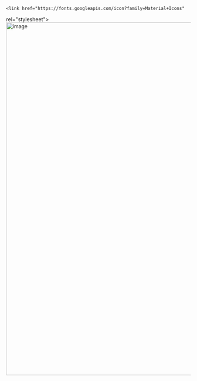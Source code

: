     <link href="https://fonts.googleapis.com/icon?family=Material+Icons"       
rel="stylesheet">
<img width="960" alt="image" src="https://github.com/user-attachments/assets/4f80f598-855d-4001-b2b3-c2b24f796129">
